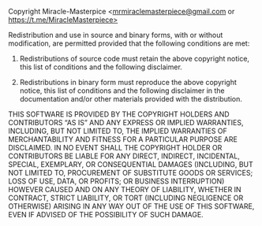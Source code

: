 Copyright Miracle-Masterpiсe <mrmiraclemasterpiece@gmail.com or https://t.me/MiracleMasterpiece>
 
Redistribution and use in source and binary forms, with or without 
modification, are permitted provided that the following conditions are met:

1. Redistributions of source code must retain the above copyright notice, 
this list of conditions and the following disclaimer.
 
2. Redistributions in binary form must reproduce the above copyright notice, 
this list of conditions and the following disclaimer in the documentation and/or 
other materials provided with the distribution.
 
THIS SOFTWARE IS PROVIDED BY THE COPYRIGHT HOLDERS AND 
CONTRIBUTORS “AS IS” AND ANY EXPRESS OR IMPLIED 
WARRANTIES, INCLUDING, BUT NOT LIMITED TO, THE IMPLIED WARRANTIES OF MERCHANTABILITY AND FITNESS FOR A
PARTICULAR PURPOSE ARE DISCLAIMED. 
IN NO EVENT SHALL THE COPYRIGHT HOLDER OR CONTRIBUTORS BE LIABLE FOR ANY DIRECT, 
INDIRECT, INCIDENTAL, SPECIAL, EXEMPLARY, OR CONSEQUENTIAL 
DAMAGES (INCLUDING, BUT NOT LIMITED TO, PROCUREMENT OF 
SUBSTITUTE GOODS OR SERVICES; LOSS OF USE, DATA, OR PROFITS; 
OR BUSINESS INTERRUPTION) HOWEVER CAUSED AND ON ANY 
THEORY OF LIABILITY, WHETHER IN CONTRACT, STRICT LIABILITY, OR 
TORT (INCLUDING NEGLIGENCE OR OTHERWISE) ARISING IN ANY 
WAY OUT OF THE USE OF THIS SOFTWARE, EVEN IF ADVISED OF THE 
POSSIBILITY OF SUCH DAMAGE.
